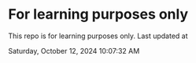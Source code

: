 # For learning purposes only
This repo is for learning purposes only.
Last updated at

Saturday, October 12, 2024 10:07:32 AM

